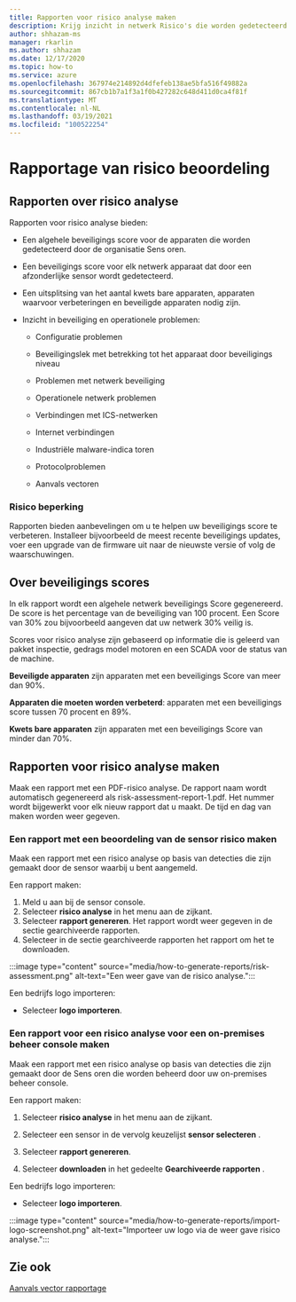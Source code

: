 ```yaml
---
title: Rapporten voor risico analyse maken
description: Krijg inzicht in netwerk Risico's die worden gedetecteerd door afzonderlijke Sens oren of een geaggregeerde weer gave van door alle Sens oren gedetecteerde Risico's.
author: shhazam-ms
manager: rkarlin
ms.author: shhazam
ms.date: 12/17/2020
ms.topic: how-to
ms.service: azure
ms.openlocfilehash: 367974e214892d4dfefeb138ae5bfa516f49882a
ms.sourcegitcommit: 867cb1b7a1f3a1f0b427282c648d411d0ca4f81f
ms.translationtype: MT
ms.contentlocale: nl-NL
ms.lasthandoff: 03/19/2021
ms.locfileid: "100522254"
---
```

# <a name="risk-assessment-reporting"></a>Rapportage van risico beoordeling

## <a name="about-risk-assessment-reports"></a>Rapporten over risico analyse

Rapporten voor risico analyse bieden:

- Een algehele beveiligings score voor de apparaten die worden gedetecteerd door de organisatie Sens oren.

- Een beveiligings score voor elk netwerk apparaat dat door een afzonderlijke sensor wordt gedetecteerd.

- Een uitsplitsing van het aantal kwets bare apparaten, apparaten waarvoor verbeteringen en beveiligde apparaten nodig zijn.

-  Inzicht in beveiliging en operationele problemen:

    - Configuratie problemen

    - Beveiligingslek met betrekking tot het apparaat door beveiligings niveau

    - Problemen met netwerk beveiliging

    - Operationele netwerk problemen

    - Verbindingen met ICS-netwerken

    - Internet verbindingen

    - Industriële malware-indica toren

    - Protocolproblemen

    - Aanvals vectoren

### <a name="risk-mitigation"></a>Risico beperking

Rapporten bieden aanbevelingen om u te helpen uw beveiligings score te verbeteren. Installeer bijvoorbeeld de meest recente beveiligings updates, voer een upgrade van de firmware uit naar de nieuwste versie of volg de waarschuwingen.

## <a name="about-security-scores"></a>Over beveiligings scores

In elk rapport wordt een algehele netwerk beveiligings Score gegenereerd. De score is het percentage van de beveiliging van 100 procent. Een Score van 30% zou bijvoorbeeld aangeven dat uw netwerk 30% veilig is.

Scores voor risico analyse zijn gebaseerd op informatie die is geleerd van pakket inspectie, gedrags model motoren en een SCADA voor de status van de machine.

**Beveiligde apparaten** zijn apparaten met een beveiligings Score van meer dan 90%.

**Apparaten die moeten worden verbeterd**: apparaten met een beveiligings score tussen 70 procent en 89%.

**Kwets bare apparaten** zijn apparaten met een beveiligings Score van minder dan 70%.

## <a name="create-risk-assessment-reports"></a>Rapporten voor risico analyse maken

Maak een rapport met een PDF-risico analyse. De rapport naam wordt automatisch gegenereerd als risk-assessment-report-1.pdf. Het nummer wordt bijgewerkt voor elk nieuw rapport dat u maakt.  De tijd en dag van maken worden weer gegeven.

### <a name="create-a-sensor-risk-assessment-report"></a>Een rapport met een beoordeling van de sensor risico maken

Maak een rapport met een risico analyse op basis van detecties die zijn gemaakt door de sensor waarbij u bent aangemeld.

Een rapport maken:

1. Meld u aan bij de sensor console.
1. Selecteer **risico analyse** in het menu aan de zijkant.
1. Selecteer **rapport genereren**. Het rapport wordt weer gegeven in de sectie gearchiveerde rapporten.
1. Selecteer in de sectie gearchiveerde rapporten het rapport om het te downloaden.

:::image type="content" source="media/how-to-generate-reports/risk-assessment.png" alt-text="Een weer gave van de risico analyse.":::

Een bedrijfs logo importeren:

- Selecteer **logo importeren**.

### <a name="create-an-on-premises-management-console-risk-assessment-report"></a>Een rapport voor een risico analyse voor een on-premises beheer console maken

Maak een rapport met een risico analyse op basis van detecties die zijn gemaakt door de Sens oren die worden beheerd door uw on-premises beheer console. 

Een rapport maken:

1. Selecteer **risico analyse** in het menu aan de zijkant.

2. Selecteer een sensor in de vervolg keuzelijst **sensor selecteren** .

3. Selecteer **rapport genereren**.

4. Selecteer **downloaden** in het gedeelte **Gearchiveerde rapporten** .

Een bedrijfs logo importeren:

- Selecteer **logo importeren**.

:::image type="content" source="media/how-to-generate-reports/import-logo-screenshot.png" alt-text="Importeer uw logo via de weer gave risico analyse.":::

## <a name="see-also"></a>Zie ook

[Aanvals vector rapportage](how-to-create-attack-vector-reports.md)

